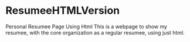 # ResumeeHTMLVersion
Personal Resumee Page Using Html
This is a webpage to show my resumee, with the core organization as a regular resumee, using just html.

